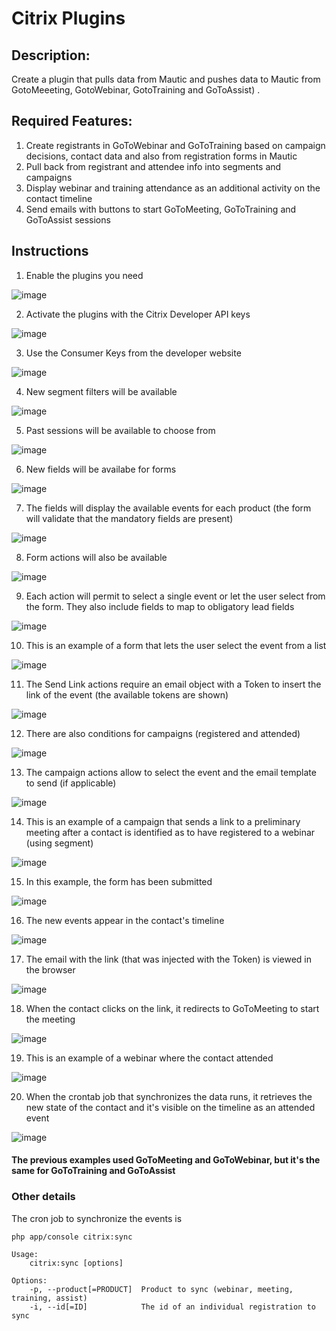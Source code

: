 # Citrix Plugins

## Description:
Create a plugin that pulls data from Mautic and pushes data to Mautic from GotoMeeeting, GotoWebinar, GotoTraining and GoToAssist) .
## Required Features:
1. Create registrants in GoToWebinar and GoToTraining based on campaign decisions, contact data and also from registration forms in Mautic
2. Pull back from registrant and attendee info into segments and campaigns  
3. Display webinar and training attendance as an additional activity on the contact timeline
4. Send emails with buttons to start GoToMeeting, GoToTraining and GoToAssist sessions

## Instructions
1. Enable the plugins you need

![image](https://cloud.githubusercontent.com/assets/2924026/19797584/54467954-9ca9-11e6-8e31-f80f7469fe84.png)

2. Activate the plugins with the Citrix Developer API keys

![image](https://cloud.githubusercontent.com/assets/2924026/19797588/5c6ce640-9ca9-11e6-981c-a98a728e1712.png)

3. Use the Consumer Keys from the developer website

![image](https://cloud.githubusercontent.com/assets/2924026/19797595/612744f0-9ca9-11e6-90b0-566fdff69ef4.png)

4. New segment filters will be available

![image](https://cloud.githubusercontent.com/assets/2924026/19797599/655fb6ce-9ca9-11e6-9d27-9ec295068a1a.png)

5. Past sessions will be available to choose from

![image](https://cloud.githubusercontent.com/assets/2924026/19797600/69dd3604-9ca9-11e6-8212-7a0a383bff34.png)

6. New fields will be availabe for forms

![image](https://cloud.githubusercontent.com/assets/2924026/19798154/9954bf30-9cac-11e6-8173-06acc0ca1fa1.png)

7. The fields will display the available events for each product (the form will validate that the mandatory fields are present)

![image](https://cloud.githubusercontent.com/assets/2924026/19797605/72ec51e4-9ca9-11e6-8416-be31a013c8d1.png)

8. Form actions will also be available

![image](https://cloud.githubusercontent.com/assets/2924026/19797611/7699f9c2-9ca9-11e6-96f5-d90dcafcbd3f.png)

9. Each action will permit to select a single event or let the user select from the form. They also include fields to map to obligatory lead fields

![image](https://cloud.githubusercontent.com/assets/2924026/19797613/7b25eb68-9ca9-11e6-99c7-d9f4053136ac.png)

10. This is an example of a form that lets the user select the event from a list

![image](https://cloud.githubusercontent.com/assets/2924026/19797614/7eea2f02-9ca9-11e6-86dd-c895bb0d65c3.png)

11. The Send Link actions require an email object with a Token to insert the link of the event (the available tokens are shown)

![image](https://cloud.githubusercontent.com/assets/2924026/19797615/82b326f2-9ca9-11e6-9d30-1324b7efd49a.png)

12. There are also conditions for campaigns (registered and attended)

![image](https://cloud.githubusercontent.com/assets/2924026/19797618/8693fb8e-9ca9-11e6-8ae2-44b67f05769e.png)

13. The campaign actions allow to select the event and the email template to send (if applicable)

![image](https://cloud.githubusercontent.com/assets/2924026/19797619/8a501b68-9ca9-11e6-8232-d5c23b9cf445.png)

14. This is an example of a campaign that sends a link to a preliminary meeting after a contact is identified as to have registered to a webinar (using segment)

![image](https://cloud.githubusercontent.com/assets/2924026/19797623/8d7b1252-9ca9-11e6-9370-b3f05cc08ee1.png)

15. In this example, the form has been submitted

![image](https://cloud.githubusercontent.com/assets/2924026/19797632/9122e614-9ca9-11e6-991c-70b2033ea6c9.png)

16. The new events appear in the contact's timeline

![image](https://cloud.githubusercontent.com/assets/2924026/19797638/9484bb7a-9ca9-11e6-9a18-62eab010378e.png)

17. The email with the link (that was injected with the Token) is viewed in the browser

![image](https://cloud.githubusercontent.com/assets/2924026/19797642/986c9c30-9ca9-11e6-9233-5e826f2520b9.png)

18. When the contact clicks on the link, it redirects to GoToMeeting to start the meeting

![image](https://cloud.githubusercontent.com/assets/2924026/19797644/9c6e43ce-9ca9-11e6-8f45-ec36b19502fa.png)

19. This is an example of a webinar where the contact attended

![image](https://cloud.githubusercontent.com/assets/2924026/19797647/a012bfb4-9ca9-11e6-8d27-92edfb071bfb.png)

20. When the crontab job that synchronizes the data runs, it retrieves the new state of the contact and it's visible on the timeline as an attended event

![image](https://cloud.githubusercontent.com/assets/2924026/19797652/a435ee36-9ca9-11e6-9936-17cd19384452.png)

#### The previous examples used GoToMeeting and GoToWebinar, but it's the same for GoToTraining and GoToAssist

### Other details
The cron job to synchronize the events is

    php app/console citrix:sync

    Usage:
        citrix:sync [options]

    Options:
        -p, --product[=PRODUCT]  Product to sync (webinar, meeting, training, assist)
        -i, --id[=ID]            The id of an individual registration to sync
